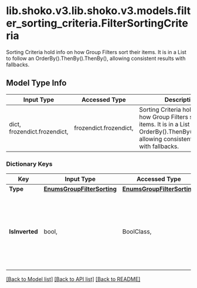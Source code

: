 # lib.shoko.v3.lib.shoko.v3.models.filter_sorting_criteria.FilterSortingCriteria

Sorting Criteria hold info on how Group Filters sort their items.  It is in a List to follow an OrderBy().ThenBy().ThenBy(), allowing  consistent results with fallbacks.

## Model Type Info
Input Type | Accessed Type | Description | Notes
------------ | ------------- | ------------- | -------------
dict, frozendict.frozendict,  | frozendict.frozendict,  | Sorting Criteria hold info on how Group Filters sort their items.  It is in a List to follow an OrderBy().ThenBy().ThenBy(), allowing  consistent results with fallbacks. | 

### Dictionary Keys
Key | Input Type | Accessed Type | Description | Notes
------------ | ------------- | ------------- | ------------- | -------------
**Type** | [**EnumsGroupFilterSorting**](EnumsGroupFilterSorting.md) | [**EnumsGroupFilterSorting**](EnumsGroupFilterSorting.md) |  | 
**IsInverted** | bool,  | BoolClass,  | Assumed Ascending unless this is specified. You must set this if you want highest rating, for example | 

[[Back to Model list]](../../README.md#documentation-for-models) [[Back to API list]](../../README.md#documentation-for-api-endpoints) [[Back to README]](../../README.md)


